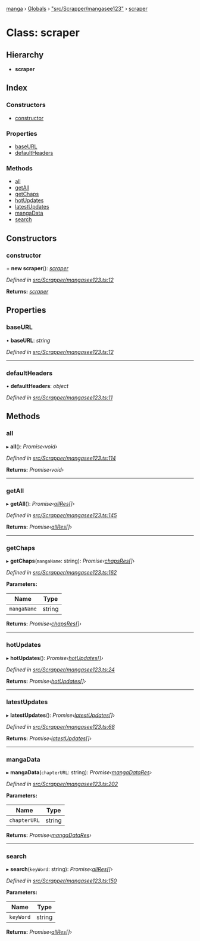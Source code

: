 [manga](../README.md) › [Globals](../globals.md) › ["src/Scrapper/mangasee123"](../modules/_src_scrapper_mangasee123_.md) › [scraper](_src_scrapper_mangasee123_.scraper.md)

# Class: scraper

## Hierarchy

* **scraper**

## Index

### Constructors

* [constructor](_src_scrapper_mangasee123_.scraper.md#constructor)

### Properties

* [baseURL](_src_scrapper_mangasee123_.scraper.md#baseurl)
* [defaultHeaders](_src_scrapper_mangasee123_.scraper.md#defaultheaders)

### Methods

* [all](_src_scrapper_mangasee123_.scraper.md#all)
* [getAll](_src_scrapper_mangasee123_.scraper.md#getall)
* [getChaps](_src_scrapper_mangasee123_.scraper.md#getchaps)
* [hotUpdates](_src_scrapper_mangasee123_.scraper.md#hotupdates)
* [latestUpdates](_src_scrapper_mangasee123_.scraper.md#latestupdates)
* [mangaData](_src_scrapper_mangasee123_.scraper.md#mangadata)
* [search](_src_scrapper_mangasee123_.scraper.md#search)

## Constructors

###  constructor

\+ **new scraper**(): *[scraper](_src_scrapper_mangasee123_.scraper.md)*

*Defined in [src/Scrapper/mangasee123.ts:12](https://github.com/tushar1210/manga-node/blob/3ac409b/src/Scrapper/mangasee123.ts#L12)*

**Returns:** *[scraper](_src_scrapper_mangasee123_.scraper.md)*

## Properties

###  baseURL

• **baseURL**: *string*

*Defined in [src/Scrapper/mangasee123.ts:12](https://github.com/tushar1210/manga-node/blob/3ac409b/src/Scrapper/mangasee123.ts#L12)*

___

###  defaultHeaders

• **defaultHeaders**: *object*

*Defined in [src/Scrapper/mangasee123.ts:11](https://github.com/tushar1210/manga-node/blob/3ac409b/src/Scrapper/mangasee123.ts#L11)*

## Methods

###  all

▸ **all**(): *Promise‹void›*

*Defined in [src/Scrapper/mangasee123.ts:114](https://github.com/tushar1210/manga-node/blob/3ac409b/src/Scrapper/mangasee123.ts#L114)*

**Returns:** *Promise‹void›*

___

###  getAll

▸ **getAll**(): *Promise‹[allRes](../interfaces/_src_interfaces_responses_mangasee_.allres.md)[]›*

*Defined in [src/Scrapper/mangasee123.ts:145](https://github.com/tushar1210/manga-node/blob/3ac409b/src/Scrapper/mangasee123.ts#L145)*

**Returns:** *Promise‹[allRes](../interfaces/_src_interfaces_responses_mangasee_.allres.md)[]›*

___

###  getChaps

▸ **getChaps**(`mangaName`: string): *Promise‹[chapsRes](../interfaces/_src_interfaces_responses_mangasee_.chapsres.md)[]›*

*Defined in [src/Scrapper/mangasee123.ts:162](https://github.com/tushar1210/manga-node/blob/3ac409b/src/Scrapper/mangasee123.ts#L162)*

**Parameters:**

Name | Type |
------ | ------ |
`mangaName` | string |

**Returns:** *Promise‹[chapsRes](../interfaces/_src_interfaces_responses_mangasee_.chapsres.md)[]›*

___

###  hotUpdates

▸ **hotUpdates**(): *Promise‹[hotUpdates](../interfaces/_src_interfaces_responses_main_.hotupdates.md)[]›*

*Defined in [src/Scrapper/mangasee123.ts:24](https://github.com/tushar1210/manga-node/blob/3ac409b/src/Scrapper/mangasee123.ts#L24)*

**Returns:** *Promise‹[hotUpdates](../interfaces/_src_interfaces_responses_main_.hotupdates.md)[]›*

___

###  latestUpdates

▸ **latestUpdates**(): *Promise‹[latestUpdates](../interfaces/_src_interfaces_responses_main_.latestupdates.md)[]›*

*Defined in [src/Scrapper/mangasee123.ts:68](https://github.com/tushar1210/manga-node/blob/3ac409b/src/Scrapper/mangasee123.ts#L68)*

**Returns:** *Promise‹[latestUpdates](../interfaces/_src_interfaces_responses_main_.latestupdates.md)[]›*

___

###  mangaData

▸ **mangaData**(`chapterURL`: string): *Promise‹[mangaDataRes](../interfaces/_src_interfaces_responses_mangasee_.mangadatares.md)›*

*Defined in [src/Scrapper/mangasee123.ts:202](https://github.com/tushar1210/manga-node/blob/3ac409b/src/Scrapper/mangasee123.ts#L202)*

**Parameters:**

Name | Type |
------ | ------ |
`chapterURL` | string |

**Returns:** *Promise‹[mangaDataRes](../interfaces/_src_interfaces_responses_mangasee_.mangadatares.md)›*

___

###  search

▸ **search**(`keyWord`: string): *Promise‹[allRes](../interfaces/_src_interfaces_responses_mangasee_.allres.md)[]›*

*Defined in [src/Scrapper/mangasee123.ts:150](https://github.com/tushar1210/manga-node/blob/3ac409b/src/Scrapper/mangasee123.ts#L150)*

**Parameters:**

Name | Type |
------ | ------ |
`keyWord` | string |

**Returns:** *Promise‹[allRes](../interfaces/_src_interfaces_responses_mangasee_.allres.md)[]›*
